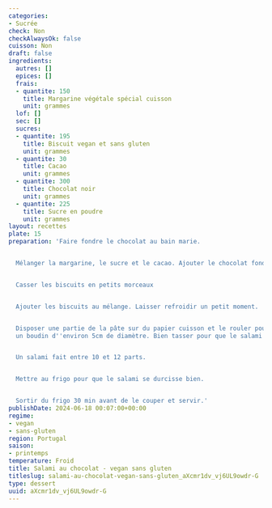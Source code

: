 ```yaml
---
categories:
- Sucrée
check: Non
checkAlwaysOk: false
cuisson: Non
draft: false
ingredients:
  autres: []
  epices: []
  frais:
  - quantite: 150
    title: Margarine végétale spécial cuisson
    unit: grammes
  lof: []
  sec: []
  sucres:
  - quantite: 195
    title: Biscuit vegan et sans gluten
    unit: grammes
  - quantite: 30
    title: Cacao
    unit: grammes
  - quantite: 300
    title: Chocolat noir
    unit: grammes
  - quantite: 225
    title: Sucre en poudre
    unit: grammes
layout: recettes
plate: 15
preparation: 'Faire fondre le chocolat au bain marie.


  Mélanger la margarine, le sucre et le cacao. Ajouter le chocolat fondu et bien mélanger.


  Casser les biscuits en petits morceaux


  Ajouter les biscuits au mélange. Laisser refroidir un petit moment.


  Disposer une partie de la pâte sur du papier cuisson et le rouler pour en faire
  un boudin d''environ 5cm de diamètre. Bien tasser pour que le salami soit homogène.


  Un salami fait entre 10 et 12 parts.


  Mettre au frigo pour que le salami se durcisse bien.


  Sortir du frigo 30 min avant de le couper et servir.'
publishDate: 2024-06-18 00:07:00+00:00
regime:
- vegan
- sans-gluten
region: Portugal
saison:
- printemps
temperature: Froid
title: Salami au chocolat - vegan sans gluten
titleslug: salami-au-chocolat-vegan-sans-gluten_aXcmr1dv_vj6UL9owdr-G
type: dessert
uuid: aXcmr1dv_vj6UL9owdr-G
---
```

